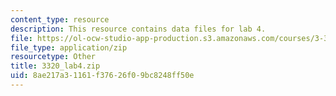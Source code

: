 ```yaml
---
content_type: resource
description: This resource contains data files for lab 4.
file: https://ol-ocw-studio-app-production.s3.amazonaws.com/courses/3-320-atomistic-computer-modeling-of-materials-sma-5107-spring-2005/8ae217a31161f37626f09bc8248ff50e_3320_lab4.zip
file_type: application/zip
resourcetype: Other
title: 3320_lab4.zip
uid: 8ae217a3-1161-f376-26f0-9bc8248ff50e
---
```

